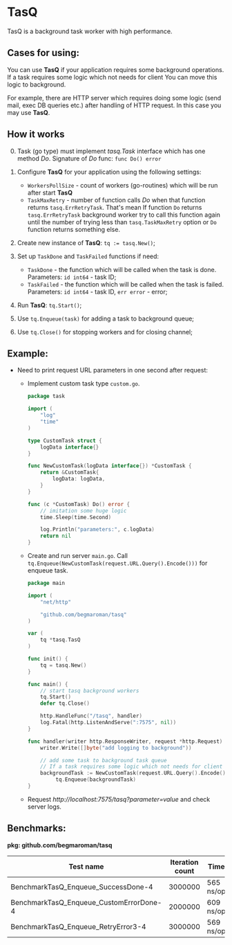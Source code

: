 # TasQ 
TasQ is a background task worker with high performance.

## Cases for using:
You can use **TasQ** if your application requires some background operations. If a task requires some logic which not needs for client You can move this logic to background.

For example, there are HTTP server which requires doing some logic (send mail, exec DB queries etc.) after handling of HTTP request. In this case you may use **TasQ**.

## How it works
0. Task (go type) must implement *tasq.Task* interface which has one method *Do*. Signature of *Do* func: `func Do() error`
1. Configure **TasQ** for your application using the following settings:

    - `WorkersPollSize` - count of workers (go-routines) which will be run after start **TasQ**
    - `TaskMaxRetry` - number of function calls *Do* when that function returns `tasq.ErrRetryTask`. That's mean If function `Do` returns `tasq.ErrRetryTask` background worker try to call this function again until the number of trying less than `tasq.TaskMaxRetry` option or `Do` function returns something else.
    
2. Create new instance of **TasQ**: `tq := tasq.New()`;
3. Set up `TaskDone` and `TaskFailed` functions if need:
    
    - `TaskDone` - the function which will be called when the task is done. Parameters: `id int64` - task ID;
    - `TaskFailed` - the function which will be called when the task is failed. Parameters: `id int64` - task ID, `err error` - error;

4. Run **TasQ**: `tq.Start()`;
5. Use `tq.Enqueue(task)` for adding a task to background queue;
6. Use `tq.Close()` for stopping workers and for closing channel;

## Example:

- Need to print request URL parameters in one second after request:

    - Implement custom task type `custom.go`.
     
        ```go
        package task
        
        import (
        	"log"
        	"time"
        )
        
        type CustomTask struct {
        	logData interface{}
        }
        
        func NewCustomTask(logData interface{}) *CustomTask {
        	return &CustomTask{
        		logData: logData,
        	}
        }
        
        func (c *CustomTask) Do() error {
        	// imitation some huge logic
        	time.Sleep(time.Second)
        
        	log.Println("parameters:", c.logData)
        	return nil
        }
        ```
    
    - Create and run server `main.go`. Call `tq.Enqueue(NewCustomTask(request.URL.Query().Encode()))` for enqueue task.
    
        ```go
        package main
        
        import (
        	"net/http"
        
        	"github.com/begmaroman/tasq"
        )
        
        var (
        	tq *tasq.TasQ
        )
        
        func init() {
        	tq = tasq.New()
        }
        
        func main() {
        	// start tasq background workers
        	tq.Start()
        	defer tq.Close()
        
        	http.HandleFunc("/tasq", handler)
        	log.Fatal(http.ListenAndServe(":7575", nil))
        }
        
        func handler(writer http.ResponseWriter, request *http.Request) {
        	writer.Write([]byte("add logging to background"))
        
        	// add some task to background task queue
        	// If a task requires some logic which not needs for client You can move this logic to background.
        	backgroundTask := NewCustomTask(request.URL.Query().Encode())
  	             tq.Enqueue(backgroundTask)
        }
        ```
        
    - Request *http://localhost:7575/tasq?parameter=value* and check server logs.

## Benchmarks:

**pkg: github.com/begmaroman/tasq**

|Test name|Iteration count|Time|
|---|---|---|
|BenchmarkTasQ_Enqueue_SuccessDone-4|3000000|565 ns/op|
|BenchmarkTasQ_Enqueue_CustomErrorDone-4|2000000|609 ns/op|
|BenchmarkTasQ_Enqueue_RetryError3-4|3000000|569 ns/op|
